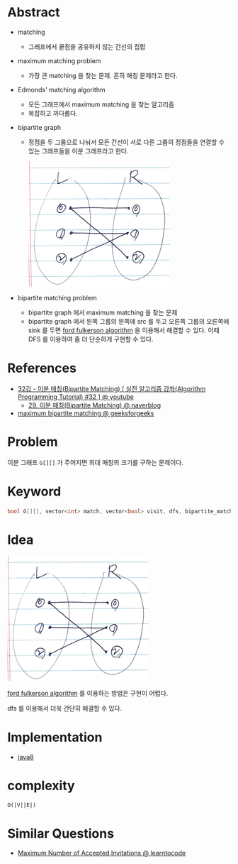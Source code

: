 # Abstract

- matching
  - 그래프에서 끝점을 공유하지 않는 간선의 집합
- maximum matching problem
  - 가장 큰 matching 을 찾는 문제. 흔히 매칭 문제라고 한다.
- Edmonds' matching algorithm
  - 모든 그래프에서 maximum matching 을 찾는 알고리즘
  - 복잡하고 까다롭다.
- bipartite graph
  - 정점을 두 그룹으로 나눠서 모든 간선이 서로 다른 그룹의 정점들을
    연결할 수 있는 그래프들을 이분 그래프라고 한다.

    ![](bipartitegraph.png)

- bipartite matching problem
  - bipartite graph 에서 maximum matching 을 찾는 문제
  - bipartite graph 에서 왼쪽 그룹의 왼쪽에 src 를 두고 오른쪽 그룹의 오른쪽에 sink 를 두면 [ford fulkerson algorithm](/fundamentals/graph/fordfulkersonadjmatrix/README.md) 을 이용해서 해결할 수 있다. 이때 DFS 를 이용하여 좀 더 단순하게 구현할 수 있다.

# References

* [32강 - 이분 매칭(Bipartite Matching) [ 실전 알고리즘 강좌(Algorithm Programming Tutorial) #32 ] @ youtube](https://www.youtube.com/watch?v=PwXNTA0rpXc)
  * [29. 이분 매칭(Bipartite Matching) @ naverblog](https://m.blog.naver.com/PostView.nhn?blogId=ndb796&logNo=221240613074&proxyReferer=https:%2F%2Fwww.google.com%2F)
* [maximum bipartite matching @ geeksforgeeks](http://www.geeksforgeeks.org/maximum-bipartite-matching/)

# Problem

이분 그래프 `G[][]` 가 주어지면 최대 매칭의 크기를 구하는 문제이다.

# Keyword

```cpp
bool G[][], vector<int> match, vector<bool> visit, dfs, bipartite_match
```

# Idea

![](bipartitegraph.png)

[ford fulkerson algorithm](/fundamentals/graph/fordfulkersonadjmatrix/README.md)
를 이용하는 방법은 구현이 어렵다.

dfs 를 이용해서 더욱 간단히 해결할 수 있다.

# Implementation

* [java8](MainApp.java)

# complexity

```
O(|V||E|)
```

# Similar Questions

* [Maximum Number of Accepted Invitations @ learntocode](/leetcode2/MaximumNumberofAcceptedInvitations/README.md)
  